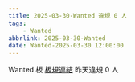```yaml
---
title: 2025-03-30-Wanted 違規 0 人
tags:
    - Wanted
abbrlink: 2025-03-30-Wanted
date: Wanted-2025-03-30 12:00:00
---
```

Wanted 板 [板規連結](https://www.ptt.cc/bbs/Wanted/M.1608829773.A.D3B.html)
昨天違規 0 人
